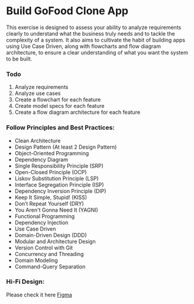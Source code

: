 # Build GoFood Clone App

This exercise is designed to assess your ability to analyze requirements clearly to understand what the business truly needs and to tackle the complexity of a system. It also aims to cultivate the habit of building apps using Use Case Driven, along with flowcharts and flow diagram architecture, to ensure a clear understanding of what you want the system to be built.

### Todo
1. Analyze requirements
2. Analyze use cases
3. Create a flowchart for each feature
4. Create model specs for each feature
5. Create a flow diagram architecture for each feature

### Follow Principles and Best Practices:
- Clean Architecture
- Design Pattern (At least 2 Design Pattern)
- Object-Oriented Programming
- Dependency Diagram
- Single Responsibility Principle (SRP)
- Open-Closed Principle (OCP)
- Liskov Substitution Principle (LSP)
- Interface Segregation Principle (ISP)
- Dependency Inversion Principle (DIP)
- Keep It Simple, Stupid! (KISS)
- Don’t Repeat Yourself (DRY)
- You Aren't Gonna Need It (YAGNI)
- Functional Programming
- Dependency Injection
- Use Case Driven
- Domain-Driven Design (DDD)
- Modular and Architecture Design
- Version Control with Git
- Concurrency and Threading
- Domain Modeling
- Command-Query Separation

### Hi-Fi Design:
Please check it here [Figma](https://www.figma.com/file/fMARq1bHk8nmvvijlM4pB3/Untitled?type=design&node-id=0%3A1&mode=design&t=sIGB7hAL5Zx3FQ4U-1)
